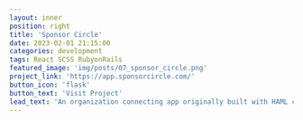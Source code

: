 ```yaml
---
layout: inner
position: right
title: 'Sponsor Circle'
date: 2023-02-01 21:15:00
categories: development
tags: React SCSS RubyonRails
featured_image: 'img/posts/07_sponsor_circle.png'
project_link: 'https://app.sponsorcircle.com/'
button_icon: 'flask'
button_text: 'Visit Project'
lead_text: 'An organization connecting app originally built with HAML code now converted to React'
---
```

